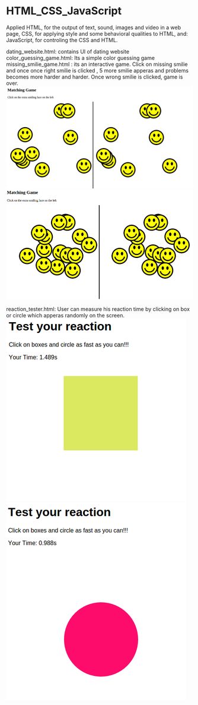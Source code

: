 # HTML_CSS_JavaScript
Applied HTML, for the output of text, sound, images and video in a web page,
CSS, for applying style and some behavioral qualities to HTML, and:
JavaScript, for controling the CSS and HTML.

dating_website.html: contains UI of dating website
color_guessing_game.html: Its a simple color guessing game
missing_smilie_game.html : its an interactive game. Click on missing smilie and once once right smilie is clicked  , 5 more smilie apperas and problems becomes more harder and harder. Once wrong smilie is clicked, game is over. 
![alt tag](https://github.com/anisdube1/Html_Css_JavaScript/blob/master/before_click_missing_smilie.png)
![alt tag](https://github.com/anisdube1/Html_Css_JavaScript/blob/master/after_click_missing_smilie.png)

reaction_tester.html: User can measure his reaction time by clicking on box or circle which apperas randomly on the screen.
![alt tag](https://github.com/anisdube1/Html_Css_JavaScript/blob/master/reaction_tester_1.png)
![alt tag](https://github.com/anisdube1/Html_Css_JavaScript/blob/master/reaction_tester_2.png)



